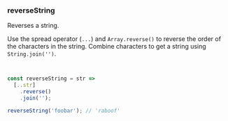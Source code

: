 ### reverseString

Reverses a string.

Use the spread operator (`...`) and `Array.reverse()` to reverse the order of the characters in the string.
Combine characters to get a string using `String.join('')`.

```js


const reverseString = str =>
  [..str]
    .reverse()
    .join('');
```

```js
reverseString('foobar'); // 'raboof'
```
